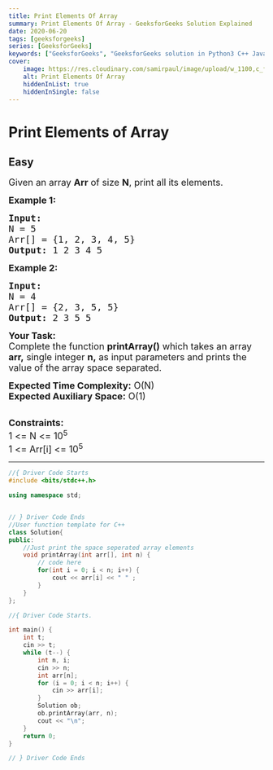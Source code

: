 ```yaml
---
title: Print Elements Of Array
summary: Print Elements Of Array - GeeksforGeeks Solution Explained
date: 2020-06-20
tags: [geeksforgeeks]
series: [GeeksforGeeks]
keywords: ["GeeksforGeeks", "GeeksforGeeks solution in Python3 C++ Java", "Print Elements Of Array Solution Explained"]
cover:
    image: https://res.cloudinary.com/samirpaul/image/upload/w_1100,c_fit,co_rgb:FFFFFF,l_text:Arial_75_bold:Print Elements Of Array - Solution Explained/problem-solving.webp
    alt: Print Elements Of Array
    hiddenInList: true
    hiddenInSingle: false
---
```



# Print Elements of Array
## Easy
<div class="problems_problem_content__Xm_eO"><p><span style="font-size:18px">Given an array <strong>Arr</strong>&nbsp;of size <strong>N</strong>, print all its elements.</span></p>

<p><span style="font-size:18px"><strong>Example 1:</strong></span></p>

<pre><span style="font-size:18px"><strong>Input:
</strong>N = 5
Arr[] = {1, 2, 3, 4, 5}
<strong>Output:</strong> 1 2 3 4&nbsp;5
</span></pre>

<p><span style="font-size:18px"><strong>Example 2:</strong></span></p>

<pre><span style="font-size:18px"><strong>Input:
</strong>N = 4
Arr[] = {2, 3, 5, 5}
<strong>Output:</strong> 2 3 5 5
</span></pre>

<p><span style="font-size:18px"><strong>Your Task:</strong><br>
Complete the function <strong>printArray()</strong>&nbsp;which takes an array <strong>arr,</strong>&nbsp;single&nbsp;integer&nbsp;<strong>n,</strong>&nbsp;as input parameters and prints the value of the array space separated.</span></p>

<p><span style="font-size:18px"><strong>Expected Time Complexity:</strong>&nbsp;O(N)<br>
<strong>Expected Auxiliary Space:</strong>&nbsp;O(1)</span></p>

<p><br>
<span style="font-size:18px"><strong>Constraints:</strong><br>
1 &lt;= N &lt;= 10<sup>5</sup><br>
1 &lt;= Arr[i] &lt;= 10<sup>5</sup></span></p>
</div>

---




```cpp
//{ Driver Code Starts
#include <bits/stdc++.h>

using namespace std;


// } Driver Code Ends
//User function template for C++
class Solution{
public:
    //Just print the space seperated array elements
	void printArray(int arr[], int n) {
	    // code here
	    for(int i = 0; i < n; i++) {
	        cout << arr[i] << " " ;
	    }
	}
};

//{ Driver Code Starts.

int main() {
    int t;
    cin >> t;
    while (t--) {
        int n, i;
        cin >> n;
        int arr[n];
        for (i = 0; i < n; i++) {
            cin >> arr[i];
        }
        Solution ob;
        ob.printArray(arr, n);
        cout << "\n";
    }
    return 0;
}

// } Driver Code Ends
```
